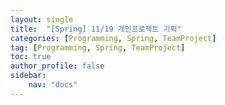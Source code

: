 ```yaml
---
layout: single
title:  "[Spring] 11/19 개인프로젝트 기획"
categories: [Programming, Spring, TeamProject]
tag: [Programming, Spring, TeamProject]
toc: true
author_profile: false
sidebar:
    nav: "docs"
---
```


